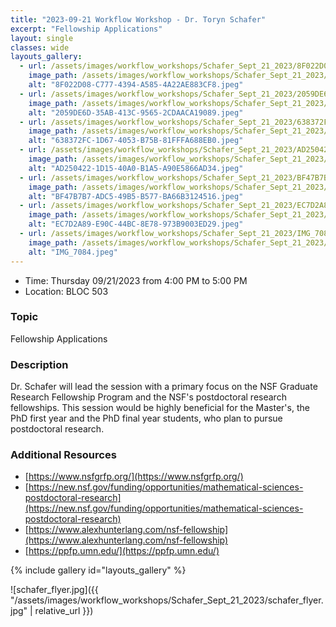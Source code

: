 ```yaml
---
title: "2023-09-21 Workflow Workshop - Dr. Toryn Schafer"
excerpt: "Fellowship Applications"
layout: single
classes: wide
layouts_gallery:
  - url: /assets/images/workflow_workshops/Schafer_Sept_21_2023/8F022D08-C777-4394-A585-4A22AE883CF8.jpeg
    image_path: /assets/images/workflow_workshops/Schafer_Sept_21_2023/8F022D08-C777-4394-A585-4A22AE883CF8.jpeg
    alt: "8F022D08-C777-4394-A585-4A22AE883CF8.jpeg"
  - url: /assets/images/workflow_workshops/Schafer_Sept_21_2023/2059DE6D-35AB-413C-9565-2CDAACA19089.jpeg
    image_path: /assets/images/workflow_workshops/Schafer_Sept_21_2023/2059DE6D-35AB-413C-9565-2CDAACA19089.jpeg
    alt: "2059DE6D-35AB-413C-9565-2CDAACA19089.jpeg"
  - url: /assets/images/workflow_workshops/Schafer_Sept_21_2023/638372FC-1D67-4053-B75B-81FFFA688EB0.jpeg
    image_path: /assets/images/workflow_workshops/Schafer_Sept_21_2023/638372FC-1D67-4053-B75B-81FFFA688EB0.jpeg
    alt: "638372FC-1D67-4053-B75B-81FFFA688EB0.jpeg"
  - url: /assets/images/workflow_workshops/Schafer_Sept_21_2023/AD250422-1D15-40A0-B1A5-A90E5866AD34.jpeg
    image_path: /assets/images/workflow_workshops/Schafer_Sept_21_2023/AD250422-1D15-40A0-B1A5-A90E5866AD34.jpeg
    alt: "AD250422-1D15-40A0-B1A5-A90E5866AD34.jpeg"
  - url: /assets/images/workflow_workshops/Schafer_Sept_21_2023/BF47B7B7-ADC5-49B5-B577-BA66B3124516.jpeg
    image_path: /assets/images/workflow_workshops/Schafer_Sept_21_2023/BF47B7B7-ADC5-49B5-B577-BA66B3124516.jpeg
    alt: "BF47B7B7-ADC5-49B5-B577-BA66B3124516.jpeg"
  - url: /assets/images/workflow_workshops/Schafer_Sept_21_2023/EC7D2A89-E90C-44BC-8E78-973B9003ED29.jpeg
    image_path: /assets/images/workflow_workshops/Schafer_Sept_21_2023/EC7D2A89-E90C-44BC-8E78-973B9003ED29.jpeg
    alt: "EC7D2A89-E90C-44BC-8E78-973B9003ED29.jpeg"
  - url: /assets/images/workflow_workshops/Schafer_Sept_21_2023/IMG_7084.jpeg
    image_path: /assets/images/workflow_workshops/Schafer_Sept_21_2023/IMG_7084.jpeg
    alt: "IMG_7084.jpeg"
---
```


- Time: Thursday 09/21/2023 from 4:00 PM to 5:00 PM
- Location: BLOC 503


### Topic

Fellowship Applications

### Description

Dr. Schafer will lead the session with a primary focus on the NSF Graduate Research Fellowship Program and the NSF's postdoctoral research fellowships. This session would be highly beneficial for the Master's, the PhD first year and the PhD final year students, who plan to pursue postdoctoral research.

### Additional Resources
- [https://www.nsfgrfp.org/](https://www.nsfgrfp.org/)
- [https://new.nsf.gov/funding/opportunities/mathematical-sciences-postdoctoral-research](https://new.nsf.gov/funding/opportunities/mathematical-sciences-postdoctoral-research)
- [https://www.alexhunterlang.com/nsf-fellowship](https://www.alexhunterlang.com/nsf-fellowship)
- [https://ppfp.umn.edu/](https://ppfp.umn.edu/)


{% include gallery id="layouts_gallery" %}

![schafer_flyer.jpg]({{ "/assets/images/workflow_workshops/Schafer_Sept_21_2023/schafer_flyer.jpg" | relative_url }})
